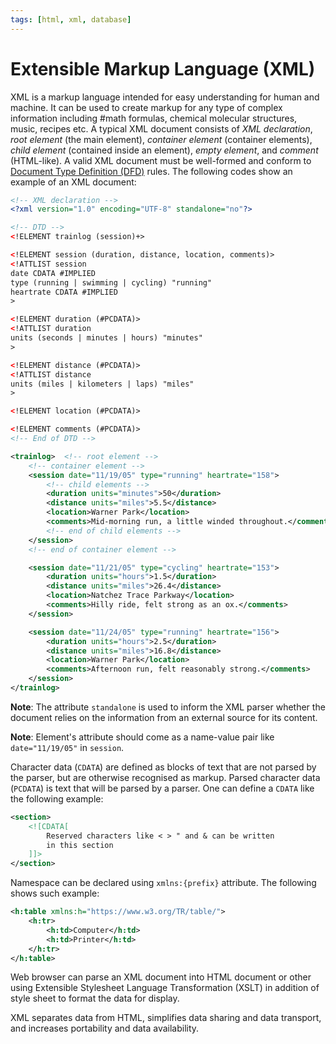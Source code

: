 ```yaml
---
tags: [html, xml, database]
---
```


# Extensible Markup Language (XML)

XML is a markup language intended for easy understanding for human and machine.
It can be used to create markup for any type of complex information including
#math formulas, chemical molecular structures, music, recipes etc. A typical XML
document consists of *XML declaration*, *root element* (the main element),
*container element* (container elements), *child element* (contained inside an
element), *empty element*, and *comment* (HTML-like). A valid XML document must
be well-formed and conform to [Document Type Definition (DFD)](202305290836.md)
rules. The following codes show an example of an XML document:

```xml
<!-- XML declaration -->
<?xml version="1.0" encoding="UTF-8" standalone="no"?>

<!-- DTD -->
<!ELEMENT trainlog (session)+>

<!ELEMENT session (duration, distance, location, comments)>
<!ATTLIST session
date CDATA #IMPLIED
type (running | swimming | cycling) "running"
heartrate CDATA #IMPLIED
>

<!ELEMENT duration (#PCDATA)>
<!ATTLIST duration
units (seconds | minutes | hours) "minutes"
>

<!ELEMENT distance (#PCDATA)>
<!ATTLIST distance
units (miles | kilometers | laps) "miles"
>

<!ELEMENT location (#PCDATA)>

<!ELEMENT comments (#PCDATA)>
<!-- End of DTD -->

<trainlog>  <!-- root element -->
    <!-- container element -->
    <session date="11/19/05" type="running" heartrate="158">
        <!-- child elements -->
        <duration units="minutes">50</duration>
        <distance units="miles">5.5</distance>
        <location>Warner Park</location>
        <comments>Mid-morning run, a little winded throughout.</comments>
        <!-- end of child elements -->
    </session>
    <!-- end of container element -->

    <session date="11/21/05" type="cycling" heartrate="153">
        <duration units="hours">1.5</duration>
        <distance units="miles">26.4</distance>
        <location>Natchez Trace Parkway</location>
        <comments>Hilly ride, felt strong as an ox.</comments>
    </session>

    <session date="11/24/05" type="running" heartrate="156">
        <duration units="hours">2.5</duration>
        <distance units="miles">16.8</distance>
        <location>Warner Park</location>
        <comments>Afternoon run, felt reasonably strong.</comments>
    </session>
</trainlog>
```

**Note**: The attribute `standalone` is used to inform the XML parser whether
the document relies on the information from an external source for its content.

**Note**: Element's attribute should come as a name-value pair like
`date="11/19/05"` in `session`.

Character data (`CDATA`) are defined as blocks of text that are not parsed by
the parser, but are otherwise recognised as markup. Parsed character data
(`PCDATA`) is text that will be parsed by a parser. One can define a `CDATA`
like the following example:

```xml
<section>
    <![CDATA[
        Reserved characters like < > " and & can be written
        in this section
    ]]>
</section>
```

Namespace can be declared using `xmlns:{prefix}` attribute. The following shows
such example:

```xml
<h:table xmlns:h="https://www.w3.org/TR/table/">
    <h:tr>
        <h:td>Computer</h:td>
        <h:td>Printer</h:td>
    </h:tr>
</h:table>
```

Web browser can parse an XML document into HTML document or other using
Extensible Stylesheet Language Transformation (XSLT) in addition of style sheet
to format the data for display.

XML separates data from HTML, simplifies data sharing and data transport, and
increases portability and data availability.
